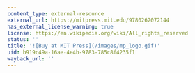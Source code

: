 ```yaml
---
content_type: external-resource
external_url: https://mitpress.mit.edu/9780262072144
has_external_license_warning: true
license: https://en.wikipedia.org/wiki/All_rights_reserved
status: ''
title: '![Buy at MIT Press](/images/mp_logo.gif)'
uid: b919c49a-16ae-4e4b-9783-785c8f4235f1
wayback_url: ''
---
```

